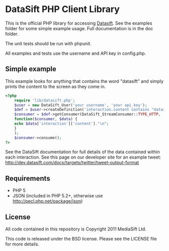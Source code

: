 DataSift PHP Client Library
===========================

This is the official PHP library for accessing [Datasift](http://datasift.com/). See the examples folder for some simple example usage. Full documentation is in the doc folder.

The unit tests should be run with phpunit.

All examples and tests use the username and API key in config.php.

Simple example
--------------

This example looks for anything that contains the word "datasift" and simply prints the content to the screen as they come in.

```php
<?php
	require 'lib/datasift.php';
	$user = new DataSift_User('your username', 'your api_key');
	$def = $user->createDefinition('interaction.content contains "datasift"');
	$consumer = $def->getConsumer(DataSift_StreamConsumer::TYPE_HTTP,
	function($consumer, $data) {
	echo $data['interaction']['content']."\n";
	}
	);
	$consumer->consume();
?>
```

See the DataSift documentation for full details of the data contained within each interaction. See this page on our developer site for an example tweet: http://dev.datasift.com/docs/targets/twitter/tweet-output-format


Requirements
------------

* PHP 5
* JSON (included in PHP 5.2+, otherwise use http://pecl.php.net/package/json)


License
-------

All code contained in this repository is Copyright 2011 MediaSift Ltd.

This code is released under the BSD license. Please see the LICENSE file for more details.
